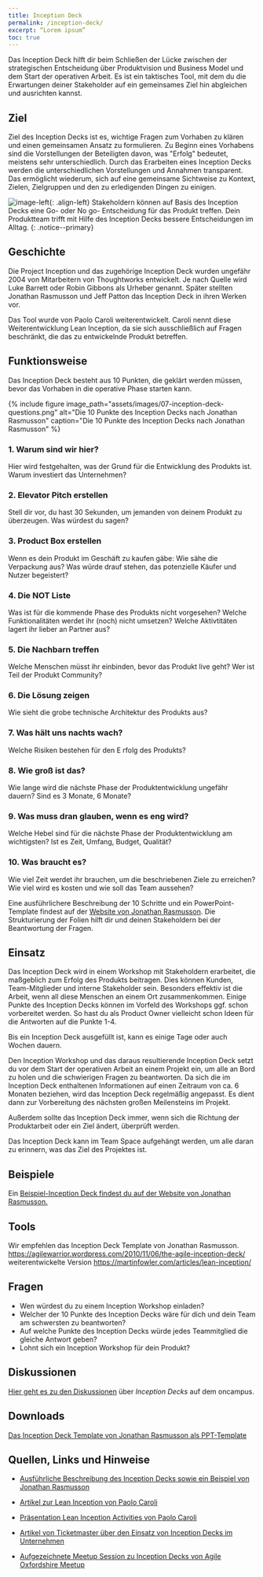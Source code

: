 ```yaml
---
title: Inception Deck
permalink: /inception-deck/
excerpt: “Lorem ipsum”
toc: true
---
```


Das Inception Deck hilft dir beim Schließen der Lücke zwischen der strategischen Entscheidung über Produktvision und Business Model und dem Start der operativen Arbeit. 
Es ist ein taktisches Tool, mit dem du die Erwartungen deiner Stakeholder auf ein gemeinsames Ziel hin abgleichen und ausrichten kannst.

## Ziel

Ziel des Inception Decks ist es, wichtige Fragen zum Vorhaben zu klären und  einen gemeinsamen Ansatz zu formulieren. 
Zu Beginn eines Vorhabens sind die Vorstellungen der Beteiligten davon, was "Erfolg" bedeutet, meistens sehr unterschiedlich. 
Durch das Erarbeiten eines Inception Decks werden die unterschiedlichen Vorstellungen und Annahmen transparent. 
Das ermöglicht wiederum, sich auf eine gemeinsame Sichtweise zu Kontext, Zielen, Zielgruppen und den zu erledigenden Dingen zu einigen. 

![image-left]({{site.baseurl}}/assets/images/read-light-idea.png){: .align-left}
Stakeholdern können auf Basis des Inception Decks eine Go- oder No go- Entscheidung für das Produkt treffen.
Dein Produktteam trifft mit Hilfe des Inception Decks bessere Entscheidungen im Alltag. 
{: .notice--primary}

## Geschichte

Die Project Inception und das zugehörige Inception Deck wurden ungefähr 2004 von Mitarbeitern von Thoughtworks entwickelt. 
Je nach Quelle wird Luke Barrett oder Robin Gibbons als Urheber genannt. 
Später stellten Jonathan Rasmusson und Jeff Patton das Inception Deck in ihren Werken vor. 

Das Tool wurde von Paolo Caroli weiterentwickelt. 
Caroli nennt diese Weiterentwicklung Lean Inception, da sie sich ausschließlich auf Fragen beschränkt, die das zu entwickelnde Produkt betreffen.

## Funktionsweise
Das Inception Deck besteht aus 10 Punkten, die geklärt werden müssen, bevor das Vorhaben in die operative Phase starten kann.

{% include figure image_path="assets/images/07-inception-deck-questions.png" alt="Die 10 Punkte des Inception Decks nach Jonathan Rasmusson" caption="Die 10 Punkte des Inception Decks nach Jonathan Rasmusson" %}

### 1. Warum sind wir hier?
Hier wird festgehalten, was der Grund für die Entwicklung des Produkts ist. Warum investiert das Unternehmen? 
   
### 2. Elevator Pitch erstellen 
Stell dir vor, du hast 30 Sekunden, um jemanden von deinem Produkt zu überzeugen. 
Was würdest du sagen?
 
### 3. Product Box erstellen
Wenn es dein Produkt im Geschäft zu kaufen gäbe: Wie sähe die Verpackung aus? Was würde drauf stehen, das potenzielle Käufer und Nutzer begeistert?

### 4. Die NOT Liste
Was ist für die kommende Phase des Produkts nicht vorgesehen? 
Welche Funktionalitäten werdet ihr (noch) nicht umsetzen? 
Welche Aktivtitäten lagert ihr lieber an Partner aus?

### 5. Die Nachbarn treffen  
Welche Menschen müsst ihr einbinden, bevor das Produkt live geht? 
Wer ist Teil der Produkt Community?

### 6. Die Lösung zeigen 
Wie sieht die grobe technische Architektur des Produkts aus?

### 7. Was hält uns nachts wach?
Welche Risiken bestehen für den E	rfolg des Produkts?

### 8. Wie groß ist das?  
Wie lange wird die nächste Phase der Produktentwicklung ungefähr dauern? 
Sind es 3 Monate, 6 Monate?

### 9. Was muss dran glauben, wenn es eng wird?
Welche Hebel sind für die nächste Phase der Produktentwicklung am wichtigsten? Ist es Zeit, Umfang, Budget, Qualität?

### 10. Was braucht es?  
Wie viel Zeit werdet ihr brauchen, um die beschriebenen Ziele zu erreichen? 
Wie viel wird es kosten und wie soll das Team aussehen?


Eine ausführlichere Beschreibung der 10 Schritte und ein PowerPoint-Template findest auf der [Website von Jonathan Rasmusson](https://agilewarrior.wordpress.com/2010/11/06/the-agile-inception-deck/). 
Die Strukturierung der Folien hilft dir und deinen Stakeholdern bei der Beantwortung der Fragen. 

 
## Einsatz
Das Inception Deck wird in einem Workshop mit Stakeholdern erarbeitet, die maßgeblich zum Erfolg des Produkts beitragen. 
Dies können Kunden, Team-Mitglieder und interne Stakeholder sein. 
Besonders effektiv ist die Arbeit, wenn all diese Menschen an einem Ort zusammenkommen. 
Einige Punkte des Inception Decks können im Vorfeld des Workshops ggf. schon vorbereitet werden. 
So hast du als Product Owner vielleicht schon Ideen für die Antworten auf die Punkte 1-4.

Bis ein Inception Deck ausgefüllt ist, kann es einige Tage oder auch Wochen dauern.

Den Inception Workshop und das daraus resultierende Inception Deck setzt du vor dem Start der operativen Arbeit an einem Projekt ein, um alle an Bord zu holen und die schwierigen Fragen zu beantworten.
Da sich die im Inception Deck enthaltenen Informationen auf einen Zeitraum von ca. 6 Monaten beziehen, wird das Inception Deck regelmäßig angepasst. 
Es dient dann zur Vorbereitung des nächsten großen Meilensteins im Projekt.

Außerdem sollte das Inception Deck immer, wenn sich die Richtung der Produktarbeit oder ein Ziel ändert, überprüft werden.

Das Inception Deck kann im Team Space aufgehängt werden, um alle daran zu erinnern, was das Ziel des Projektes ist.
   
## Beispiele
Ein [Beispiel-Inception Deck findest du auf der Website von Jonathan Rasmusson.](https://agilewarrior.wordpress.com/2010/11/06/the-agile-inception-deck/)

## Tools
Wir empfehlen das Inception Deck Template von Jonathan Rasmusson.
https://agilewarrior.wordpress.com/2010/11/06/the-agile-inception-deck/
weiterentwickelte Version https://martinfowler.com/articles/lean-inception/

## Fragen
* Wen würdest du zu einem Inception Workshop einladen?
* Welcher der 10 Punkte des Inception Decks wäre für dich und dein Team am schwersten zu beantworten?
* Auf welche Punkte des Inception Decks würde jedes Teammitglied die gleiche Antwort geben?
* Lohnt sich ein Inception Workshop für dein Produkt?


## Diskussionen
[Hier geht es zu den Diskussionen](https://www.oncampus.de/blocks/oc_mooc_nav/forum_view.php?showall=false&id=49994) über *Inception Decks* auf dem oncampus.

## Downloads
[Das Inception Deck Template von Jonathan Rasmusson als PPT-Template]({{site.baseurl}}/assets/downloads/07-inception-deck-jonathan-rasmusson.pptx)

## Quellen, Links und Hinweise

* [Ausführliche Beschreibung des Inception Decks sowie ein Beispiel von Jonathan Rasmusson](https://agilewarrior.wordpress.com/2010/11/06/the-agile-inception-deck/)

* [Artikel zur Lean Inception von Paolo Caroli](https://martinfowler.com/articles/lean-inception/)

* [Präsentation Lean Inception Activities von Paolo Caroli](https://www.slideshare.net/paulocaroli/lean-inception-activities)

* [Artikel von Ticketmaster über den Einsatz von Inception Decks im Unternehmen](https://tech.ticketmaster.com/2016/05/26/how-agile-inceptions-are-changing-ticketmasters-team-culture/)

* [Aufgezeichnete Meetup Session zu Inception Decks von Agile Oxfordshire Meetup](https://www.youtube.com/watch?v=H-aRpAoEdrU)

